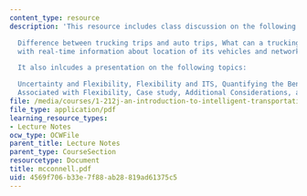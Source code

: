 ```yaml
---
content_type: resource
description: 'This resource includes class discussion on the following topics:

  Difference between trucking trips and auto trips, What can a trucking company do
  with real-time information about location of its vehicles and network state?

  It also inlcudes a presentation on the following topics:

  Uncertainty and Flexibility, Flexibility and ITS, Quantifying the Benefits and Costs
  Associated with Flexibility, Case study, Additional Considerations, and References.'
file: /media/courses/1-212j-an-introduction-to-intelligent-transportation-systems-spring-2005/4569f706b33e7f88ab28819ad61375c5_mcconnell.pdf
file_type: application/pdf
learning_resource_types:
- Lecture Notes
ocw_type: OCWFile
parent_title: Lecture Notes
parent_type: CourseSection
resourcetype: Document
title: mcconnell.pdf
uid: 4569f706-b33e-7f88-ab28-819ad61375c5
---
```


